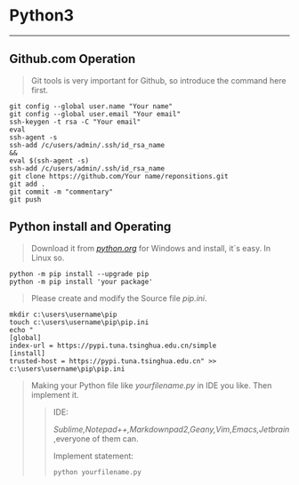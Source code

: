 
# Python3
-----

## Github.com Operation

> Git tools is very important for Github, so introduce the command here first.
>
    git config --global user.name "Your name"	
    git config --global user.email "Your email"
    ssh-keygen -t rsa -C "Your email"	
    eval
    ssh-agent -s
    ssh-add /c/users/admin/.ssh/id_rsa_name
    &&
    eval $(ssh-agent -s)
    ssh-add /c/users/admin/.ssh/id_rsa_name
    git clone https://github.com/Your name/reponsitions.git
    git add .
    git commit -m "commentary"
    git push

## Python install and Operating
> Download it from *[python.org](https://www.python.org/downloads/)* for Windows and install, it`s easy. In Linux so.
> 
    python -m pip install --upgrade pip
    python -m pip install 'your package'

> Please create and modify the Source file *pip.ini*.
>
    mkdir c:\users\username\pip
    touch c:\users\username\pip\pip.ini
    echo "
    [global]
    index-url = https://pypi.tuna.tsinghua.edu.cn/simple
    [install]
    trusted-host = https://pypi.tuna.tsinghua.edu.cn" >> c:\users\username\pip\pip.ini

> Making your Python file like *yourfilename.py* in IDE you like. Then implement it.
> > IDE:
> > 
> > *Sublime,Notepad++,Markdownpad2,Geany,Vim,Emacs,Jetbrain*,everyone of them can.
> > 
> > Implement statement:
> > 
> >     python yourfilename.py




